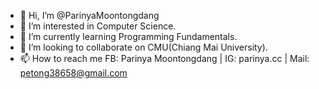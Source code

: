 - 👋 Hi, I’m @ParinyaMoontongdang
- 👀 I’m interested in Computer Science.
- 🌱 I’m currently learning Programming Fundamentals.
- 💞️ I’m looking to collaborate on CMU(Chiang Mai University).
- 📫 How to reach me FB: Parinya Moontongdang | IG: parinya.cc | Mail: petong38658@gmail.com
